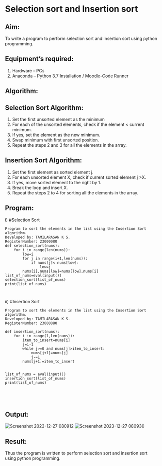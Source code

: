 # Selection sort and Insertion sort
## Aim:
To write a program to perform selection sort and insertion sort using python programming.
## Equipment’s required:
1.	Hardware – PCs
2.	Anaconda – Python 3.7 Installation / Moodle-Code Runner
## Algorithm:
## Selection Sort Algorithm:
1.	Set the first unsorted element as the minimum
2.	For each of the unsorted elements, check if the element < current minimum.
3.	If yes, set the element as the new minimum.
4.	Swap minimum with first unsorted position.
5.	Repeat the steps 2 and 3 for all the elements in the array.
## Insertion Sort Algorithm:
1.	Set the first element as sorted element j.
2.	For each unsorted element X, check if current sorted element j >X.
3.	If yes, move sorted element to the right by 1.
4.	Break the loop and insert X.
5.	Repeat the steps 2 to 4 for sorting all the elements in the array.
## Program:
i)	#Selection Sort
```
Program to sort the elements in the list using the Insertion Sort algorithm.
Developed by: TAMILARASAN K S.
RegisterNumber: 23000080
def selection_sort(nums):
    for i in range(len(nums)):
        low=i
        for j in range(i+1,len(nums)):
            if nums[j]< nums[low]:
                low=j
        nums[i],nums[low]=nums[low],nums[i]
list_of_nums=eval(input())
selection_sort(list_of_nums)
print(list_of_nums)



```

ii)	#Insertion Sort
```
Program to sort the elements in the list using the Insertion Sort algorithm.
Developed by: TAMILARASAN K S.
RegisterNumber: 23000080

def insertion_sort(nums):
    for i in range(1,len(nums)):
        item_to_insert=nums[i]
        j=i-1
        while j>=0 and nums[j]>item_to_insert:
            nums[j+1]=nums[j]
            j-=1
        nums[j+1]=item_to_insert
        
        
list_of_nums = eval(input())
insertion_sort(list_of_nums)
print(list_of_nums)





```

## Output:
![Screenshot 2023-12-27 080912](https://github.com/KSTamilarasan17/Sorting-Algorithm/assets/138849236/cf3d15f1-0fbb-4fb1-afed-826eee729a73)
![Screenshot 2023-12-27 080930](https://github.com/KSTamilarasan17/Sorting-Algorithm/assets/138849236/ed5eedff-01c8-4b41-9b3d-6ff5d250a5cc)


## Result:
Thus the program is written to perform selection sort and insertion sort using python programming.
